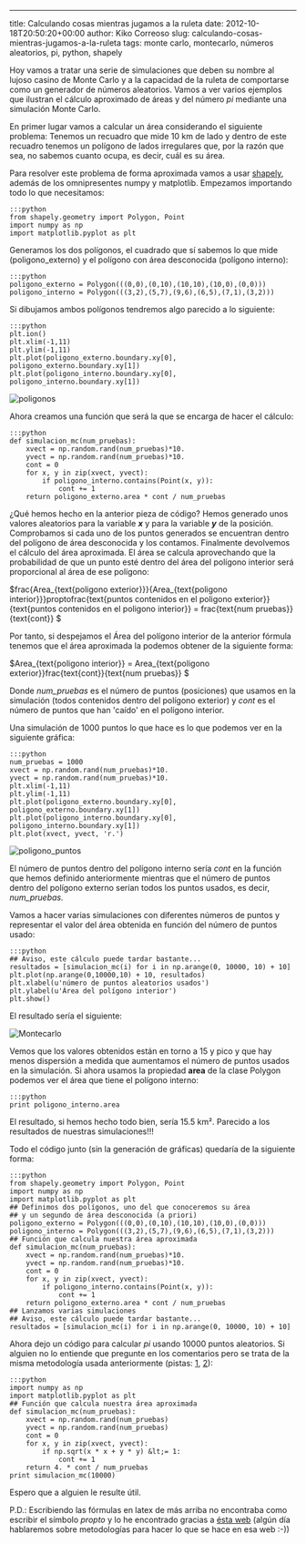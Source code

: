 ---
title: Calculando cosas mientras jugamos a la ruleta
date: 2012-10-18T20:50:20+00:00
author: Kiko Correoso
slug: calculando-cosas-mientras-jugamos-a-la-ruleta
tags: monte carlo, montecarlo, números aleatorios, pi, python, shapely

Hoy vamos a tratar una serie de simulaciones que deben su nombre al lujoso casino de Monte Carlo y a la capacidad de la ruleta de comportarse como un generador de números aleatorios. Vamos a ver varios ejemplos que ilustran el cálculo aproximado de áreas y del número $pi$ mediante una simulación Monte Carlo.

En primer lugar vamos a calcular un área considerando el siguiente problema: Tenemos un recuadro que mide 10 km de lado y dentro de este recuadro tenemos un polígono de lados irregulares que, por la razón que sea, no sabemos cuanto ocupa, es decir, cuál es su área.

Para resolver este problema de forma aproximada vamos a usar [shapely](http://pybonacci.org/2012/09/20/buscando-esa-playa-en-la-isla-a-mediodia-usando-shapely/), además de los omnipresentes numpy y matplotlib. Empezamos importando todo lo que necesitamos:

    :::python
    from shapely.geometry import Polygon, Point
    import numpy as np
    import matplotlib.pyplot as plt

Generamos los dos polígonos, el cuadrado que sí sabemos lo que mide (poligono_externo) y el polígono con área desconocida (polígono interno):

    :::python
    poligono_externo = Polygon(((0,0),(0,10),(10,10),(10,0),(0,0)))
    poligono_interno = Polygon(((3,2),(5,7),(9,6),(6,5),(7,1),(3,2)))

Si dibujamos ambos polígonos tendremos algo parecido a lo siguiente:

    :::python
    plt.ion()
    plt.xlim(-1,11)
    plt.ylim(-1,11)
    plt.plot(poligono_externo.boundary.xy[0], poligono_externo.boundary.xy[1])
    plt.plot(poligono_interno.boundary.xy[0], poligono_interno.boundary.xy[1])

![poligonos](http://pybonacci.org/images/2012/10/poligonos.png)

Ahora creamos una función que será la que se encarga de hacer el cálculo:

    :::python
    def simulacion_mc(num_pruebas):
        xvect = np.random.rand(num_pruebas)*10.
        yvect = np.random.rand(num_pruebas)*10.
        cont = 0
        for x, y in zip(xvect, yvect):
            if poligono_interno.contains(Point(x, y)):
                cont += 1
        return poligono_externo.area * cont / num_pruebas

¿Qué hemos hecho en la anterior pieza de código? Hemos generado unos valores aleatorios para la variable **_x_** y para la variable **_y_** de la posición. Comprobamos si cada uno de los puntos generados se encuentran dentro del polígono de área desconocida y los contamos. Finalmente devolvemos el cálculo del área aproximada. El área se calcula aprovechando que la probabilidad de que un punto esté dentro del área del polígono interior será proporcional al área de ese polígono:

$frac{Area\_{text{poligono exterior}}}{Area\_{text{poligono interior}}}proptofrac{text{puntos contenidos en el poligono exterior}}{text{puntos contenidos en el poligono interior}} = frac{text{num pruebas}}{text{cont}} $

Por tanto, si despejamos el Área del polígono interior de la anterior fórmula tenemos que el área aproximada la podemos obtener de la siguiente forma:

$Area\_{text{poligono interior}} = Area\_{text{poligono exterior}}frac{text{cont}}{text{num pruebas}} $

Donde _num_pruebas_ es el número de puntos (posiciones) que usamos en la simulación (todos contenidos dentro del polígono exterior) y _cont_ es el número de puntos que han 'caído' en el polígono interior.

Una simulación de 1000 puntos lo que hace es lo que podemos ver en la siguiente gráfica:

    :::python
    num_pruebas = 1000
    xvect = np.random.rand(num_pruebas)*10.
    yvect = np.random.rand(num_pruebas)*10.
    plt.xlim(-1,11)
    plt.ylim(-1,11)
    plt.plot(poligono_externo.boundary.xy[0], poligono_externo.boundary.xy[1])
    plt.plot(poligono_interno.boundary.xy[0], poligono_interno.boundary.xy[1])
    plt.plot(xvect, yvect, 'r.')

![poligono_puntos](http://pybonacci.org/images/2012/10/poligono_puntos.png)

El número de puntos dentro del polígono interno sería _cont_ en la función que hemos definido anteriormente mientras que el número de puntos dentro del polígono externo serían todos los puntos usados, es decir, _num_pruebas._

Vamos a hacer varias simulaciones con diferentes números de puntos y representar el valor del área obtenida en función del número de puntos usado:

    :::python
    ## Aviso, este cálculo puede tardar bastante...
    resultados = [simulacion_mc(i) for i in np.arange(0, 10000, 10) + 10]
    plt.plot(np.arange(0,10000,10) + 10, resultados)
    plt.xlabel(u'número de puntos aleatorios usados')
    plt.ylabel(u'Área del polígono interior')
    plt.show()

El resultado sería el siguiente:

![Montecarlo](http://pybonacci.org/images/2012/10/montecarlo.png)

Vemos que los valores obtenidos están en torno a 15 y pico y que hay menos dispersión a medida que aumentamos el número de puntos usados en la simulación. Si ahora usamos la propiedad **area** de la clase Polygon podemos ver el área que tiene el polígono interno:

    :::python
    print poligono_interno.area

El resultado, si hemos hecho todo bien, sería 15.5 km². Parecido a los resultados de nuestras simulaciones!!!

Todo el código junto (sin la generación de gráficas) quedaría de la siguiente forma:

    :::python
    from shapely.geometry import Polygon, Point
    import numpy as np
    import matplotlib.pyplot as plt
    ## Definimos dos polígonos, uno del que conoceremos su área
    ## y un segundo de área desconocida (a priori)
    poligono_externo = Polygon(((0,0),(0,10),(10,10),(10,0),(0,0)))
    poligono_interno = Polygon(((3,2),(5,7),(9,6),(6,5),(7,1),(3,2)))
    ## Función que calcula nuestra área aproximada
    def simulacion_mc(num_pruebas):
        xvect = np.random.rand(num_pruebas)*10.
        yvect = np.random.rand(num_pruebas)*10.
        cont = 0
        for x, y in zip(xvect, yvect):
            if poligono_interno.contains(Point(x, y)):
                cont += 1
        return poligono_externo.area * cont / num_pruebas
    ## Lanzamos varias simulaciones
    ## Aviso, este cálculo puede tardar bastante...
    resultados = [simulacion_mc(i) for i in np.arange(0, 10000, 10) + 10]

Ahora dejo un código para calcular $pi$ usando 10000 puntos aleatorios. Si alguien no lo entiende que pregunte en los comentarios pero se trata de la misma metodología usada anteriormente (pistas: [1](http://upload.wikimedia.org/wikipedia/commons/8/84/Pi_30K.gif), [2](http://niallohiggins.com/2007/07/05/monte-carlo-simulation-in-python-1/)):

    :::python
    import numpy as np
    import matplotlib.pyplot as plt
    ## Función que calcula nuestra área aproximada
    def simulacion_mc(num_pruebas):
        xvect = np.random.rand(num_pruebas)
        yvect = np.random.rand(num_pruebas)
        cont = 0
        for x, y in zip(xvect, yvect):
            if np.sqrt(x * x + y * y) &lt;= 1:
                cont += 1
        return 4. * cont / num_pruebas
    print simulacion_mc(10000)

Espero que a alguien le resulte útil.

P.D.: Escribiendo las fórmulas en latex de más arriba no encontraba como escribir el símbolo $propto$ y lo he encontrado gracias a [ésta web](http://detexify.kirelabs.org/classify.html) (algún día hablaremos sobre metodologías para hacer lo que se hace en esa web :-))